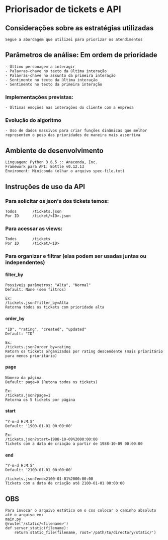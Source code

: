 # Priorisador de tickets e API

## Considerações sobre as estratégias utilizadas

	Segue a abordagem que utilizei para priorizar os atendimentos

## Parâmetros de análise: Em ordem de prioridade
	- Último personagem a interagir
	- Palavras-chave no texto da última interação
	- Palavras-chave no assunto da primeira interação
	- Sentimento no texto da última interação
	- Sentimento no texto da primeira interação

### Implementações previstas:
	- Últimas emoções nas interações do cliente com a empresa

### Evolução do algoritmo 
	- Uso de dados massivos para criar funções dinâmicas que melhor representem o peso das prioridades de maneira mais assertiva

## Ambiente de desenvolvimento

	Linguagem: Python 3.6.5 :: Anaconda, Inc.
	Framework para API: Bottle v0.12.13
	Enviroment: Miniconda (olhar o arquivo spec-file.txt)

## Instruções de uso da API

### Para solicitar os json's dos tickets temos:

	Todos		/tickets.json
	Por ID		/ticket/<ID>.json

### Para acessar as views:
		
	Todos		/tickets
	Por ID		/ticket/<ID>

### Para organizar e filtrar (elas podem ser usadas juntas ou independentes)

#### filter_by
	Possíveis parâmetros: "Alta", "Normal" 
	Default: None (sem filtros)

	Ex:
	/tickets.json?filter_by=Alta
	Retorna todos os tickets com prioridade alta										

#### order_by
	"ID", "rating", "created", "updated" 
	Default: "ID"

	Ex:		
	/tickets.json?order_by=rating
	Retorn os tickets organizados por rating descendente (mais prioritário para menos prioritário)

#### page
	Número da página
	Default: page=0 (Retona todos os tickets)

	Ex:
	/tickets.json?page=1							
	Retorna os 5 tickets por página

#### start
	"Y-m-d H:M:S"
	Default: '1900-01-01 00:00:00'

	Ex:
	/tickets.json?start=1988-10-09%2000:00:00
	Tickets com a data de criação a partir de 1988-10-09 00:00:00

#### end
	"Y-m-d H:M:S"
	Default: '2100-01-01 00:00:00'

	/tickets.json?end=2100-01-01%2000:00:00
	Tickets com a data de criação até 2100-01-01 00:00:00

## OBS
	Para invocar o arquivo estático om o css colocar o caminho absoluto até o arquivo em:
	main.py
	@route('/static/<filename>')
	def server_static(filename):
    	return static_file(filename, root='/path/to/directory/static/')